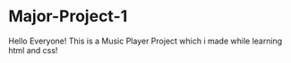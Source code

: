 # Major-Project-1

Hello Everyone!
This is a Music Player Project which i made while learning html and css!
